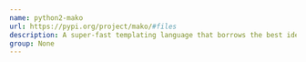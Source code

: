 ```yaml
---
name: python2-mako
url: https://pypi.org/project/mako/#files
description: A super-fast templating language that borrows the best ideas from the existing templating languages.
group: None
---
```


